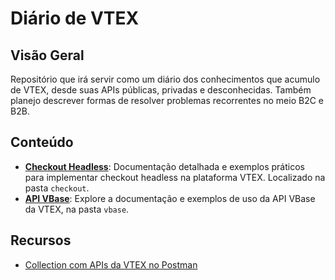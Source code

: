 # Diário de VTEX

## Visão Geral

Repositório que irá servir como um diário dos conhecimentos que acumulo de VTEX, desde suas APIs públicas, privadas e desconhecidas. Também planejo descrever formas de resolver problemas recorrentes no meio B2C e B2B.

## Conteúdo

- [**Checkout Headless**](docs/checkout/README.md): Documentação detalhada e exemplos práticos para implementar checkout headless na plataforma VTEX. Localizado na pasta `checkout`.
- [**API VBase**](docs/vbase/README.md): Explore a documentação e exemplos de uso da API VBase da VTEX, na pasta `vbase`.

## Recursos

- [Collection com APIs da VTEX no Postman](https://www.postman.com/birnayt/workspace/community-vtex-collection/overview)
